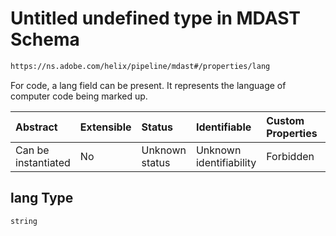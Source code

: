 # Untitled undefined type in MDAST Schema

```txt
https://ns.adobe.com/helix/pipeline/mdast#/properties/lang
```

For code, a lang field can be present. It represents the language of computer code being marked up.

| Abstract            | Extensible | Status         | Identifiable            | Custom Properties | Additional Properties | Access Restrictions | Defined In                                                      |
| :------------------ | :--------- | :------------- | :---------------------- | :---------------- | :-------------------- | :------------------ | :-------------------------------------------------------------- |
| Can be instantiated | No         | Unknown status | Unknown identifiability | Forbidden         | Allowed               | none                | [mdast.schema.json\*](mdast.schema.json "open original schema") |

## lang Type

`string`
